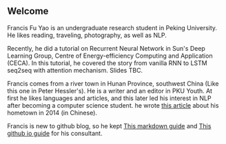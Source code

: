 ## Welcome 

Francis Fu Yao is an undergraduate research student in Peking University. He likes reading, traveling, photography, as well as NLP.

Recently, he did a tutorial on Recurrent Neural Network in Sun's Deep Learning Group, Centre of Energy-efficiency Computing and Application (CECA). In this tutorial, he covered the story from vanilla RNN to LSTM seq2seq with attention mechanism. Slides TBC.

Francis comes from a river town in Hunan Province, southwest China (Like this one in Peter Hessler's). He is a writer and an editor in PKU Youth. At first he likes languages and articles, and this later led his interest in NLP after becoming a computer science student. he wrote [this article](https://mp.weixin.qq.com/s?__biz=MzA3NzAzMDEyNg==&mid=207701708&idx=1&sn=af6c76946c417c67ea0a9ec4ed609d6a&mpshare=1&scene=1&srcid=YTwnivIRJqtg1DPiWP6P&key=881e642d936f5123f1432c5de5c5145a775b510776e49537be0aa1d0f9f76e8bbb23f9c219c34fe26a6e8895f21200a8d99784a729d201c5697972d8ca661f0b5460377ce517f4a06a49b04c5207130b&ascene=0&uin=MjgzMjI2NjM4NA%3D%3D&devicetype=iMac+MacBookPro12%2C1+OSX+OSX+10.12.2+build(16C67)&version=12020010&nettype=WIFI&fontScale=100&pass_ticket=bMBmDNNw3zN8TAJ1yHz%2BlOI6hp9o5REtvH5ebc0cGecpTeOr%2B%2FO4BL1eeO6E5B9R) about his hometown in 2014 (in Chinese).

Francis is new to github blog, so he kept [This markdown guide](https://francix.github.io/guide) and [This github io guide](https://guides.github.com/features/pages/) for his consultant.
